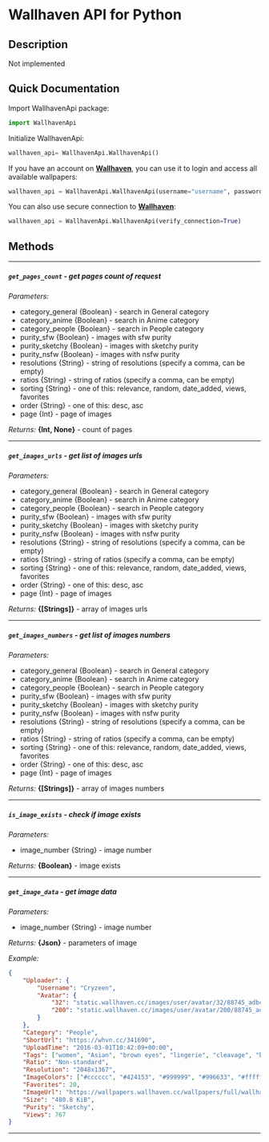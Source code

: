 # Wallhaven API for Python

## Description
Not implemented

## Quick Documentation
Import WallhavenApi package:
```python
import WallhavenApi
```
Initialize WallhavenApi:
```python
wallhaven_api= WallhavenApi.WallhavenApi()
```
If you have an account on **[Wallhaven](https://wallhaven.cc)**, you can use it to login and access all available wallpapers:
```python
wallhaven_api = WallhavenApi.WallhavenApi(username="username", password="password")
```
You can also use secure connection to **[Wallhaven](https://wallhaven.cc)**:
```python
wallhaven_api = WallhavenApi.WallhavenApi(verify_connection=True)
```
## Methods
---
##### `get_pages_count` - get pages count of request
_Parameters:_
* category_general {Boolean} - search in General category
* category_anime {Boolean} - search in Anime category
* category_people {Boolean} - search in People category
* purity_sfw {Boolean} - images with sfw purity
* purity_sketchy {Boolean} - images with sketchy purity
* purity_nsfw {Boolean} - images with nsfw purity
* resolutions {String} - string of resolutions (specify a comma, can be empty)
* ratios {String} - string of ratios (specify a comma, can be empty)
* sorting {String} - one of this: relevance, random, date_added, views, favorites
* order {String} - one of this: desc, asc
* page {Int} - page of images

_Returns:_ **{Int, None}** - count of pages

---

##### `get_images_urls` - get list of images urls
_Parameters:_
* category_general {Boolean} - search in General category
* category_anime {Boolean} - search in Anime category
* category_people {Boolean} - search in People category
* purity_sfw {Boolean} - images with sfw purity
* purity_sketchy {Boolean} - images with sketchy purity
* purity_nsfw {Boolean} - images with nsfw purity
* resolutions {String} - string of resolutions (specify a comma, can be empty)
* ratios {String} - string of ratios (specify a comma, can be empty)
* sorting {String} - one of this: relevance, random, date_added, views, favorites
* order {String} - one of this: desc, asc
* page {Int} - page of images

_Returns:_ **{[Strings]}** - array of images urls

---

##### `get_images_numbers` - get list of images numbers
_Parameters:_
* category_general {Boolean} - search in General category
* category_anime {Boolean} - search in Anime category
* category_people {Boolean} - search in People category
* purity_sfw {Boolean} - images with sfw purity
* purity_sketchy {Boolean} - images with sketchy purity
* purity_nsfw {Boolean} - images with nsfw purity
* resolutions {String} - string of resolutions (specify a comma, can be empty)
* ratios {String} - string of ratios (specify a comma, can be empty)
* sorting {String} - one of this: relevance, random, date_added, views, favorites
* order {String} - one of this: desc, asc
* page {Int} - page of images

_Returns:_ **{[Strings]}** - array of images numbers

---

##### `is_image_exists` - check if image exists
_Parameters:_
* image_number {String} - image number

_Returns:_ **{Boolean}** - image exists

---

##### `get_image_data` - get image data
_Parameters:_
* image_number {String} - image number

_Returns:_ **{Json}** - parameters of image

_Example:_
```json
{
    "Uploader": {
        "Username": "Cryzeen",
        "Avatar": {
            "32": "static.wallhaven.cc/images/user/avatar/32/88745_adbc0e09e7ff813ba295ad45516d41f8aac3c300d932d0f8ca009f6d8bc61a6e.jpg",
            "200": "static.wallhaven.cc/images/user/avatar/200/88745_adbc0e09e7ff813ba295ad45516d41f8aac3c300d932d0f8ca009f6d8bc61a6e.jpg"
        }
    },
    "Category": "People",
    "ShortUrl": "https://whvn.cc/341690",
    "UploadTime": "2016-03-01T10:42:09+00:00",
    "Tags": ["women", "Asian", "brown eyes", "lingerie", "cleavage", "black bras", "black panties", "high heels", "red lipstick"],
    "Ratio": "Non-standard",
    "Resolution": "2048x1367",
    "ImageColors": ["#cccccc", "#424153", "#999999", "#996633", "#ffffff"],
    "Favorites": 20,
    "ImageUrl": "https://wallpapers.wallhaven.cc/wallpapers/full/wallhaven-341690.jpg",
    "Size": "480.8 KiB",
    "Purity": "Sketchy",
    "Views": 767
}
```

---


